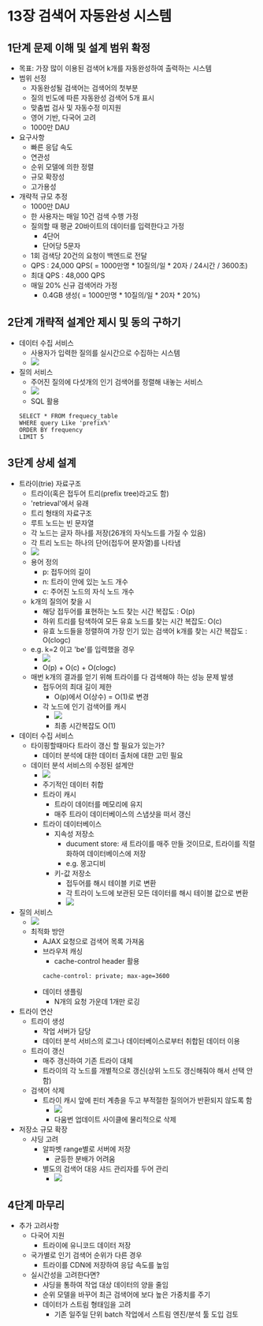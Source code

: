 # 13장 검색어 자동완성 시스템
## 1단계 문제 이해 및 설계 범위 확정
* 목표: 가장 많이 이용된 검색어 k개를 자동완성하여 출력하는 시스템
* 범위 선정
    - 자동완성될 검색어는 검색어의 첫부분
    - 질의 빈도에 따른 자동완성 검색어 5개 표시
    - 맞춤법 검사 및 자동수정 미지원
    - 영어 기반, 다국어 고려
    - 1000만 DAU
* 요구사항
    - 빠른 응답 속도
    - 연관성
    - 순위 모델에 의한 정렬
    - 규모 확장성
    - 고가용성
* 개략적 규모 추정
    - 1000만 DAU
    - 한 사용자는 매일 10건 검색 수행 가정
    - 질의할 때 평균 20바이트의 데이터를 입력한다고 가정
        - 4단어
        - 단어당 5문자
    - 1회 검색당 20건의 요청이 백엔드로 전달
    - QPS : 24,000 QPS( = 1000만명 * 10질의/일 * 20자 / 24시간 / 3600초)
    - 최대 QPS : 48,000 QPS
    - 매일 20% 신규 검색어라 가정
        - 0.4GB 생성( = 1000만명 * 10질의/일 * 20자 * 20%)
## 2단계 개략적 설계안 제시 및 동의 구하기
* 데이터 수집 서비스
    - 사용자가 입력한 질의를 실시간으로 수집하는 시스템
    - ![](images/13/13-2.png)
* 질의 서비스
    - 주어진 질의에 다섯개의 인기 검색어를 정렬해 내놓는 서비스
    - ![](images/13/13-1.png)
    - SQL 활용
    ```
    SELECT * FROM frequecy_table
    WHERE query Like 'prefix%'
    ORDER BY frequency
    LIMIT 5
    ```
## 3단계 상세 설계
* 트라이(trie) 자료구조
    - 트라이(혹은 접두어 트리(prefix tree)라고도 함)
    - 'retrieval'에서 유래
    - 트리 형태의 자료구조
    - 루트 노드는 빈 문자열
    - 각 노드는 글자 하나를 저장(26개의 자식노드를 가질 수 있음)
    - 각 트리 노드는 하나의 단어(접두어 문자열)를 나타냄
    - ![](images/13/13-6.png)
    - 용어 정의
        - p: 접두어의 길이
        - n: 트라이 안에 있는 노드 개수
        - c: 주어진 노드의 자식 노드 개수
    - k개의 질의어 찾을 시
        - 해당 접두어를 표현하는 노드 찾는 시간 복잡도 : O(p)
        - 하위 트리를 탐색하여 모든 유효 노드를 찾는 시간 복잡도: O(c)
        - 유효 노드들을 정렬하여 가장 인기 있는 검색어 k개를 찾는 시간 복잡도 : O(clogc)
    - e.g. k=2 이고 'be'를 입력했을 경우
        - ![](images/13/13-7.png)
        - O(p) + O(c) + O(clogc)
    - 매번 k개의 결과를 얻기 위해 트라이를 다 검색해야 하는 성능 문제 발생
        - 접두어의 최대 길이 제한
            - O(p)에서 O(상수) = O(1)로 변경
        - 각 노드에 인기 검색어를 캐시
            - ![](images/13/13-8.png)
            -  최종 시간복잡도 O(1)
* 데이터 수집 서비스
    - 타이핑할때마다 트라이 갱신 할 필요가 있는가?
        - 데이터 분석에 대한 데이터 출처에 대한 고민 필요
    - 데이터 분석 서비스의 수정된 설계안
        - ![](images/13/13-9.png)
        - 주기적인 데이터 취합
        - 트라이 캐시
            - 트라이 데이터를 메모리에 유지
            - 매주 트라이 데이터베이스의 스냅샷을 떠서 갱신
        - 트라이 데이터베이스
            - 지속성 저장소
                - ducument store: 새 트라이를 매주 만들 것이므로, 트라이를 직렬화하여 데이터베이스에 저장
                - e.g. 몽고디비
            - 키-값 저장소
                - 접두어를 해시 테이블 키로 변환
                - 각 트라이 노드에 보관된 모든 데이터를 해시 테이블 값으로 변환
                - ![](images/13/13-10.png)
* 질의 서비스
    - ![](images/13/13-11.png)
    - 최적화 방안
        - AJAX 요청으로 검색어 목록 가져옴
        - 브라우저 캐싱
            - cache-control header 활용
            ```
            cache-control: private; max-age=3600
            ```
        - 데이터 생플링
            - N개의 요청 가운데 1개만 로깅
* 트라이 연산
    - 트라이 생성
        - 작업 서버가 담당
        - 데이터 분석 서비스의 로그나 데이터베이스로부터 취합된 데이터 이용
    - 트라이 갱신
        - 매주 갱신하여 기존 트라이 대체
        - 트라이의 각 노드를 개별적으로 갱신(상위 노드도 갱신해줘야 해서 선택 안함)
    - 검색어 삭제
        - 트라이 캐시 앞에 핀터 계층을 두고 부적절한 질의어가 반환되지 않도록 함
            - ![](images/13/13-14.png)
            - 다움번 업데이트 사이클에 물리적으로 삭제
* 저장소 규모 확장
    - 샤딩 고려
        - 알파벳 range별로 서버에 저장
            - 균등한 분배가 어려움
        - 별도의 검색어 대응 샤드 관리자를 두어 관리
            - ![](images/13/13-15.png)
## 4단계 마무리
* 추가 고려사항
    - 다국어 지원
        - 트라이에 유니코드 데이터 저장
    - 국가별로 인기 검색어 순위가 다른 경우
        - 트라이를 CDN에 저장하여 응답 속도를 높임
    - 실시간성을 고려한다면?
        - 샤딩을 통하여 작업 대상 데이터의 양을 줄임
        - 순위 모델을 바꾸어 최근 검색어에 보다 높은 가중치를 주기
        - 데이터가 스트림 형태임을 고려
            - 기존 일주일 단위 batch 작업에서 스트림 엔진/분석 툴 도입 검토
        